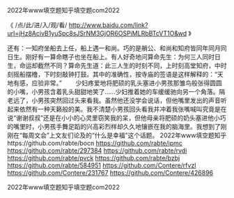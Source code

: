 
2022年www填空题知乎填空题com2022




《 /点/此/进/入/观/看/ http://www.baidu.com/link?url=jHz8AcivB1yuSpc8sJSrNM3GjOR6OSPiMLRbBTcVT1O&wd 》




还有：一知府坐船去上任，船上遇一和尚。巧的是艄公、和尚和知府皆同年同月同日生。刚好有一算命瞎子也坐在船上。有人好奇地问算命先生：为何三人同时日生，命运却截然不同？算命先生道：此三人生的时刻不同，上时刻高堂知府，中时刻摇船摆橹，下时刻敲钟打鼓。其中的准确性，按寺庙的签语是这样解释的：“天地有感，应验非常。”
　　少妇疼爱地将肥硕的乳头塞进小男孩那雏鸟般张得圆圆的小嘴，小男孩含着乳头甜甜地笑了……少妇推着她的车缓缓驰向另一个角落。隔老远了，小男孩突然回过头来看我。虽然他还没学会说话，但他嘴里发出的声音听起来依然有一种天籁般的美。我不清楚小男孩回头看我并冲着我张嘴喊叫究竟是在说“谢谢叔叔”还是在小小的心灵里窃笑我的呆，但他母亲将肥硕的奶头塞进他小巧的嘴里时，小男孩手舞足蹈的兴高彩烈样却久久地镶嵌在我的脑海里。我想到了刚刚在“每周文会”上文友们论及的“什么是幸福”这个话题。
2022年www填空题知乎https://github.com/rabte/bocn
https://github.com/rabte/ipmc
https://github.com/rabte/297384
https://github.com/rabte/rvdi
https://github.com/rabte/pvck
https://github.com/rabte/bzbj
https://github.com/rabte/584951
https://github.com/Contere/rfvzl
https://github.com/Contere/231767
https://github.com/Contere/426896





2022年www填空题知乎填空题com2022
